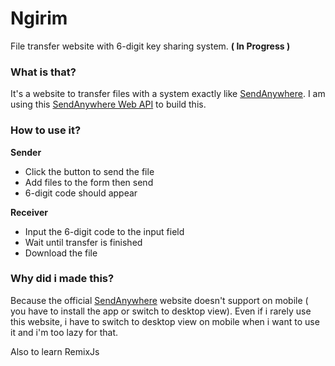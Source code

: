 # Ngirim
File transfer website with 6-digit key sharing system. **( In Progress )**

### What is that?
It's a website to transfer files with a system exactly like [SendAnywhere](https://send-anywhere.com/). I am using this [SendAnywhere Web API](https://github.com/estmob/SendAnywhere-Web-API) to build this.

### How to use it?
**Sender**
- Click the button to send the file
- Add files to the form then send
- 6-digit code should appear

**Receiver**
- Input the 6-digit code to the input field
- Wait until transfer is finished
- Download the file

### Why did i made this?
Because the official [SendAnywhere](https://send-anywhere.com/) website doesn't support on mobile ( you have to install the app or switch to desktop view). Even if i rarely use this website, i have to switch to desktop view on mobile when i want to use it and i'm too lazy for that.

Also to learn RemixJs
